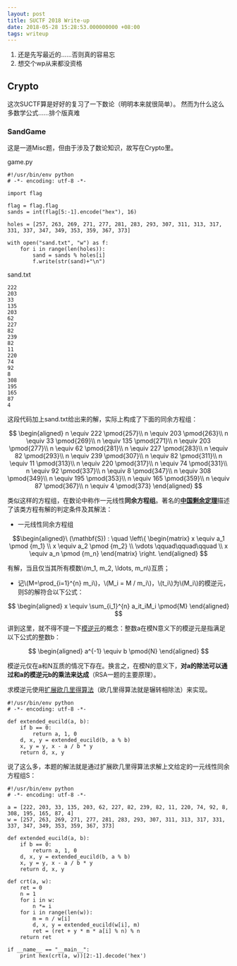 ```yaml
---
layout: post
title: SUCTF 2018 Write-up
date: 2018-05-28 15:28:53.000000000 +08:00
tags: writeup
---
```


1. 还是先写最近的……否则真的容易忘
2. 想交个wp从来都没资格


## Crypto
这次SUCTF算是好好的复习了一下数论（明明本来就很简单）。
然而为什么这么多数学公式……排个版真难

### SandGame
这是一道Misc题，但由于涉及了数论知识，故写在Crypto里。

game.py

    #!/usr/bin/env python
    # -*- encoding: utf-8 -*-

    import flag

    flag = flag.flag
    sands = int(flag[5:-1].encode("hex"), 16)

    holes = [257, 263, 269, 271, 277, 281, 283, 293, 307, 311, 313, 317, 331, 337, 347, 349, 353, 359, 367, 373]

    with open("sand.txt", "w") as f:
        for i in range(len(holes)):
            sand = sands % holes[i]
            f.write(str(sand)+"\n")

sand.txt

    222
    203
    33
    135
    203
    62
    227
    82
    239
    82
    11
    220
    74
    92
    8
    308
    195
    165
    87
    4

这段代码加上sand.txt给出来的解，实际上构成了下面的同余方程组：

$$
\begin{aligned}
    n \equiv 222 \pmod{257}\\
    n \equiv 203 \pmod{263}\\
    n \equiv 33 \pmod{269}\\
    n \equiv 135 \pmod{271}\\
    n \equiv 203 \pmod{277}\\
    n \equiv 62 \pmod{281}\\
    n \equiv 227 \pmod{283}\\
    n \equiv 82 \pmod{293}\\
    n \equiv 239 \pmod{307}\\
    n \equiv 82 \pmod{311}\\
    n \equiv 11 \pmod{313}\\
    n \equiv 220 \pmod{317}\\
    n \equiv 74 \pmod{331}\\
    n \equiv 92 \pmod{337}\\
    n \equiv 8 \pmod{347}\\
    n \equiv 308 \pmod{349}\\
    n \equiv 195 \pmod{353}\\
    n \equiv 165 \pmod{359}\\
    n \equiv 87 \pmod{367}\\
    n \equiv 4 \pmod{373}
\end{aligned}
$$

类似这样的方程组，在数论中称作一元线性**同余方程组**。著名的[**中国剩余定理**](https://zh.wikipedia.org/wiki/%E4%B8%AD%E5%9B%BD%E5%89%A9%E4%BD%99%E5%AE%9A%E7%90%86)描述了该类方程有解的判定条件及其解法：

* 一元线性同余方程组

$$\begin{aligned}\
(\mathbf{S}) : \quad \left\{ \begin{matrix} x \equiv a_1 \pmod {m_1} \\ x \equiv a_2 \pmod {m_2} \\ \vdots \qquad\qquad\qquad \\ x \equiv a_n \pmod {m_n} \end{matrix} \right.
\end{aligned}
$$

有解，当且仅当其所有模数\\(m_1, m_2, \ldots, m_n\\)互质；

* 记\\(M=\prod_{i=1}^{n} m_i\\)，\\(M_i = M / m_i\\)，\\(t_i\\)为\\(M_i\\)的模逆元，则S的解符合以下公式：

$$
\begin{aligned}
x \equiv \sum_{i_1}^{n} a_it_iM_i \pmod{M}
\end{aligned}
$$

讲到这里，就不得不提一下[模逆元](https://zh.wikipedia.org/wiki/%E6%A8%A1%E5%8F%8D%E5%85%83%E7%B4%A0)的概念：整数a在模N意义下的模逆元是指满足以下公式的整数b：

$$
\begin{aligned}
a^{-1} \equiv b \pmod{N}
\end{aligned}
$$

模逆元仅在a和N互质的情况下存在。换言之，在模N的意义下，**对a的除法可以通过和a的模逆元b的乘法来达成**（RSA一题的主要原理）。

求模逆元使用[扩展欧几里得算法](https://zh.wikipedia.org/wiki/%E6%89%A9%E5%B1%95%E6%AC%A7%E5%87%A0%E9%87%8C%E5%BE%97%E7%AE%97%E6%B3%95)（欧几里得算法就是辗转相除法）来实现。

    #!/usr/bin/env python
    # -*- encoding: utf-8 -*-
    
    def extended_eucild(a, b):
        if b == 0:
            return a, 1, 0
        d, x, y = extended_eucild(b, a % b)
        x, y = y, x - a / b * y
        return d, x, y

说了这么多，本题的解法就是通过扩展欧几里得算法求解上文给定的一元线性同余方程组S：

    #!/usr/bin/env python
    # -*- encoding: utf-8 -*-

    a = [222, 203, 33, 135, 203, 62, 227, 82, 239, 82, 11, 220, 74, 92, 8, 308, 195, 165, 87, 4]
    w = [257, 263, 269, 271, 277, 281, 283, 293, 307, 311, 313, 317, 331, 337, 347, 349, 353, 359, 367, 373]

    def extended_eucild(a, b):
        if b == 0:
            return a, 1, 0
        d, x, y = extended_eucild(b, a % b)
        x, y = y, x - a / b * y
        return d, x, y

    def crt(a, w):
        ret = 0
        n = 1
        for i in w:
            n *= i
        for i in range(len(w)):
            m = n / w[i]
            d, x, y = extended_eucild(w[i], m)
            ret = (ret + y * m * a[i] % n) % n
        return ret
        
    if __name__ == "__main__":
        print hex(crt(a, w))[2:-1].decode('hex')

